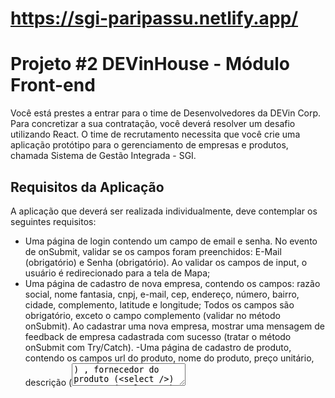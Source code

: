 # https://sgi-paripassu.netlify.app/


# Projeto #2 DEVinHouse - Módulo Front-end

Você está prestes a entrar para o time de Desenvolvedores da DEVin Corp. Para concretizar a sua contratação, você deverá resolver um desafio utilizando React. O time de recrutamento necessita que você crie uma aplicação protótipo para o gerenciamento de empresas e produtos, chamada Sistema de Gestão Integrada - SGI.

## Requisitos da Aplicação
A aplicação que deverá ser realizada individualmente, deve contemplar os seguintes requisitos:
- Uma página de login contendo um campo de email e senha. No evento de onSubmit, validar se os campos foram preenchidos: E-Mail (obrigatório) e Senha (obrigatório). Ao validar os campos de input, o usuário é redirecionado para a tela de Mapa;
- Uma página de cadastro de nova empresa, contendo os campos: razão social, nome fantasia, cnpj, e-mail, cep, endereço, número, bairro, cidade, complemento, latitude e longitude; Todos os campos são obrigatório, exceto o campo complemento (validar no método onSubmit). Ao cadastrar uma nova empresa, mostrar uma mensagem de feedback de empresa cadastrada com sucesso (tratar o método onSubmit com Try/Catch).
-Uma página de cadastro de produto, contendo os campos url do produto, nome do produto, preço unitário, descrição (<textarea/>) , fornecedor do produto (<select />)  e grupo (<select />) .  Ao cadastrar um novo produto, mostrar uma mensagem de feedback de produto cadastrado com sucesso (tratar o método onSubmit com Try/Catch). As opções do select de grupo e fornecedor devem ser preenchidas de acordo com as rotas /categorias e /fornecedores
- Uma tela de mapa,  contendo um Mapa centralizado e com marcadores de todas as empresas cadastradas no sistema (usar a latitude e longitude da empresa para definir a localização no mapa). 
- Uma implementação extra por parte do aluno.

## Plano de Projeto
Ao construir a aplicação Sistema de gestão integrada - SGI  contendo as páginas de Mapa, Empresas, Produtos e login,  o aluno estará colocando em prática os aprendizados em:
- HTML: principais tags como head, title, body, div, h1, form, input, button, ul, li. Atributos de tags como class, id, type.
- CSS: estilizar a página, os botões, inputs, alterar atributos dos elementos da tela de acordo com a interação do usuário para uma melhor experiência do usuário (UX), Alinhamento de elementos com flex-box.
- Javascript: variáveis, arrays, funções .map(), .filter(), .reducer(),  manipulação de eventos onChange, onSubmit, json-server.
- React: Componentes funcionais, Props, useEffect, useState, Estado do componente, Componentes de terceiros (react-leaflet), validação de formulários, chamadas para API usando API Fetch.

